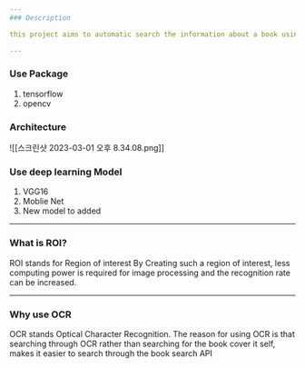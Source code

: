 ```yaml
--- 
### Description 

this project aims to automatic search the information about a book using its cover image.

---
```

### Use Package 
1. tensorflow 
2. opencv

### Architecture
![[스크린샷 2023-03-01 오후 8.34.08.png]]
### Use deep learning Model 
1. VGG16
2. Moblie Net 
3. New model to added  

----
### What is ROI?

ROI stands for Region of interest By Creating such a region of interest, less computing power is required for image processing and the recognition rate can be increased.

---
### Why use OCR

OCR stands Optical Character Recognition. The reason for using OCR is that searching through OCR rather than searching for the book cover it self, makes it easier to search through the book search API 

